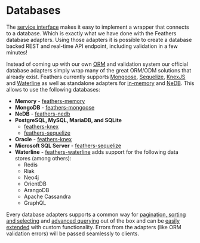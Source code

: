 # Databases

The [service interface](../services/readme.md) makes it easy to implement a wrapper that connects to a database. Which is exactly what we have done with the Feathers database adapters. Using those adapters it is possible to create a database backed REST and real-time API endpoint, including validation in a few minutes!

Instead of coming up with our own [ORM](https://en.wikipedia.org/wiki/Object-relational_mapping) and validation system our official database adapters simply wrap many of the great ORM/ODM solutions that already exist. Feathers currently supports [Mongoose](mongoose.md), [Sequelize](sequelize.md), [KnexJS](knexjs.md) and [Waterline](waterline.md) as well as standalone adapters for [in-memory](memory.md) and [NeDB](nedb.md). This allows to use the following databases:

- **Memory** - [feathers-memory](memory.md)
- **MongoDB** - [feathers-mongoose](mongoose.md)
- **NeDB** - [feathers-nedb](nedb.md)
- **PostgreSQL, MySQL, MariaDB, and SQLite**
  - [feathers-knex](knex.md)
  - [feathers-sequelize](sequelize.md)
- **Oracle** - [feathers-knex](knex.md)
- **Microsoft SQL Server** - [feathers-sequelize](sequelize.md)
- **Waterline** - [feathers-waterline](waterline.md) adds support for the following data stores (among others):
  - Redis
  - Riak
  - Neo4j
  - OrientDB
  - ArangoDB
  - Apache Cassandra
  - GraphQL

Every database adapters supports a common way for [pagination, sorting and selecting](pagination.md) and [advanced querying](querying.md) out of the box and can be [easily extended](extending.md) with custom functionality. Errors from the adapters (like ORM validation errors) will be passed seamlessly to clients.
